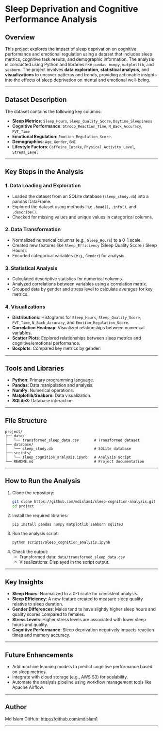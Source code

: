 # Sleep Deprivation and Cognitive Performance Analysis

## Overview
This project explores the impact of sleep deprivation on cognitive performance and emotional regulation using a dataset that includes sleep metrics, cognitive task results, and demographic information. The analysis is conducted using Python and libraries like `pandas`, `numpy`, `matplotlib`, and `seaborn`. The project involves **data exploration**, **statistical analysis**, and **visualizations** to uncover patterns and trends, providing actionable insights into the effects of sleep deprivation on mental and emotional well-being.

---

## Dataset Description
The dataset contains the following key columns:
- **Sleep Metrics**: `Sleep_Hours`, `Sleep_Quality_Score`, `Daytime_Sleepiness`
- **Cognitive Performance**: `Stroop_Reaction_Time`, `N_Back_Accuracy`, `PVT_Time`
- **Emotional Regulation**: `Emotion_Regulation_Score`
- **Demographics**: `Age`, `Gender`, `BMI`
- **Lifestyle Factors**: `Caffeine_Intake`, `Physical_Activity_Level`, `Stress_Level`

---

## Key Steps in the Analysis

### 1. **Data Loading and Exploration**
- Loaded the dataset from an SQLite database (`sleep_study.db`) into a pandas DataFrame.
- Explored the dataset using methods like `.head()`, `.info()`, and `.describe()`.
- Checked for missing values and unique values in categorical columns.

### 2. **Data Transformation**
- Normalized numerical columns (e.g., `Sleep_Hours`) to a 0-1 scale.
- Created new features like `Sleep_Efficiency` (Sleep Quality Score / Sleep Hours).
- Encoded categorical variables (e.g., `Gender`) for analysis.

### 3. **Statistical Analysis**
- Calculated descriptive statistics for numerical columns.
- Analyzed correlations between variables using a correlation matrix.
- Grouped data by gender and stress level to calculate averages for key metrics.

### 4. **Visualizations**
- **Distributions**: Histograms for `Sleep_Hours`, `Sleep_Quality_Score`, `PVT_Time`, `N_Back_Accuracy`, and `Emotion_Regulation_Score`.
- **Correlation Heatmap**: Visualized relationships between numerical variables.
- **Scatter Plots**: Explored relationships between sleep metrics and cognitive/emotional performance.
- **Boxplots**: Compared key metrics by gender.

---

## Tools and Libraries
- **Python**: Primary programming language.
- **Pandas**: Data manipulation and analysis.
- **NumPy**: Numerical operations.
- **Matplotlib/Seaborn**: Data visualization.
- **SQLite3**: Database interaction.

---

## File Structure
```
project/
├── data/
│   └── transformed_sleep_data.csv       # Transformed dataset
├── database/
│   └── sleep_study.db                   # SQLite database
├── scripts/
│   └── sleep_cognition_analysis.ipynb   # Analysis script
└── README.md                            # Project documentation
```

---

## How to Run the Analysis
1. Clone the repository:
   ```bash
   git clone https://github.com/mdislam1/sleep-cognition-analysis.git
   cd project
   ```
2. Install the required libraries:
   ```bash
   pip install pandas numpy matplotlib seaborn sqlite3
   ```
3. Run the analysis script:
   ```bash
   python scripts/sleep_cognition_analysis.ipynb
   ```
4. Check the output:
   - Transformed data: `data/transformed_sleep_data.csv`
   - Visualizations: Displayed in the script output.

---

## Key Insights
- **Sleep Hours**: Normalized to a 0-1 scale for consistent analysis.
- **Sleep Efficiency**: A new feature created to measure sleep quality relative to sleep duration.
- **Gender Differences**: Males tend to have slightly higher sleep hours and quality scores compared to females.
- **Stress Levels**: Higher stress levels are associated with lower sleep hours and quality.
- **Cognitive Performance**: Sleep deprivation negatively impacts reaction times and memory accuracy.

---

## Future Enhancements
- Add machine learning models to predict cognitive performance based on sleep metrics.
- Integrate with cloud storage (e.g., AWS S3) for scalability.
- Automate the analysis pipeline using workflow management tools like Apache Airflow.

---

## Author
Md Islam
GitHub: https://github.com/mdislam1

---
